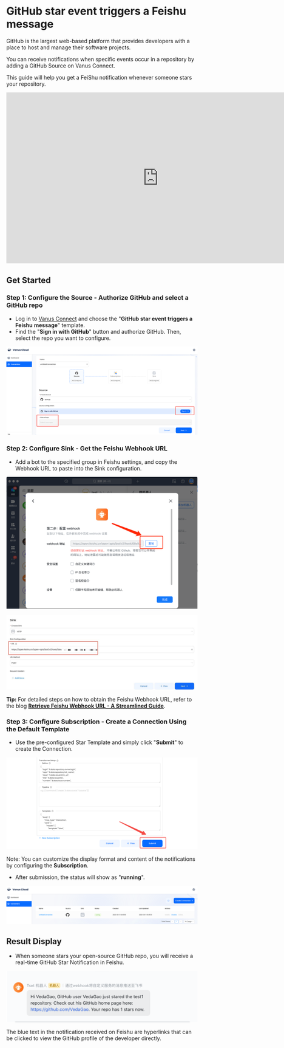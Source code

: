 # GitHub star event triggers a Feishu message

GitHub is the largest web-based platform that provides developers with a place to host and manage their software projects.

You can receive notifications when specific events occur in a repository by adding a GitHub Source on Vanus Connect.

This guide will help you get a FeiShu notification whenever someone stars your repository.

<iframe width="800" height="450" src="https://www.youtube.com/embed/pMWOGgLXYjQ" title="YouTube video player" frameBorder="0" allowFullScreen={true} allow="accelerometer; autoplay; clipboard-write; encrypted-media; gyroscope; picture-in-picture; web-share"></iframe>

## Get Started

### Step 1: Configure the Source - Authorize GitHub and select a GitHub repo

- Log in to [Vanus Connect](https://cloud.vanus.ai/) and choose the "**GitHub star event triggers a** **Feishu** **message**" template.
- Find the "**Sign in with GitHub**" button and authorize GitHub. Then, select the repo you want to configure.

![Vanus-github-feishu](./imgs/Vanus-github-feishu.png)

### Step 2: Configure Sink - Get the Feishu Webhook URL

- Add a bot to the specified group in Feishu settings, and copy the Webhook URL to paste into the Sink configuration.

![feishu-webhook](./imgs/feishu-webhook.png)

![github-vanus](./imgs/github-vanus.png)

**Tip:** For detailed steps on how to obtain the Feishu Webhook URL, refer to the blog **[Retrieve Feishu Webhook URL - A Streamlined Guide](https://www.vanus.ai/blog/retrieve-feishu-webhook-url/.)**.

### Step 3: Configure Subscription - Create a Connection Using the Default Template

- Use the pre-configured Star Template and simply click "**Submit**" to create the Connection.

![vanus-cloud](./imgs/vanus-cloud.png)

Note: You can customize the display format and content of the notifications by configuring the **Subscription**.

- After submission, the status will show as "**running**". 

![vanus-connection](./imgs/vanus-connection.png)

## Result Display

- When someone stars your open-source GitHub repo, you will receive a real-time GitHub Star Notification in Feishu. 

![feishu-notify](./imgs/feishu-notify.png)

The blue text in the notification received on Feishu are hyperlinks that can be clicked to view the GitHub profile of the developer directly.
